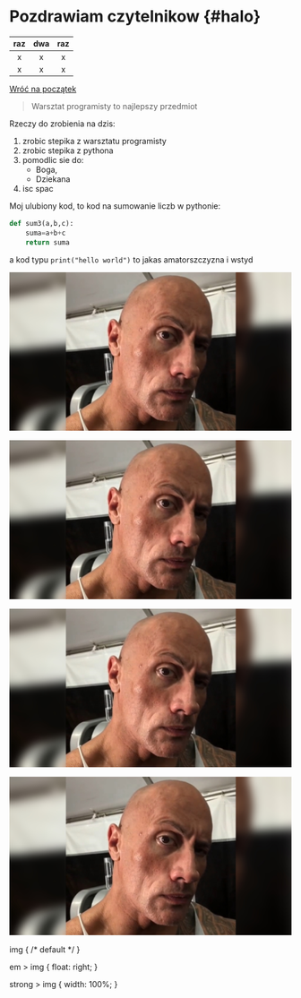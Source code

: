 # Pozdrawiam czytelnikow {#halo}

|raz|dwa|raz|
|:-:|:-:|:-:|
|x  |x  |x  |
|x  |x  |x  |

[Wróć na początek](#halo)

>Warsztat programisty to najlepszy przedmiot

Rzeczy do zrobienia na dzis:
1. zrobic stepika z warsztatu programisty
2. zrobic stepika z pythona
3. pomodlic sie do:
	+ Boga,
	+ Dziekana
4. isc spac

Moj ulubiony kod, to kod na sumowanie liczb w pythonie:
```py
def sum3(a,b,c):
	suma=a+b+c
	return suma
```
a kod typu `print("hello world")` to jakas amatorszczyzna i wstyd

![stepik.jpg](stepik.jpg)


![](stepik.jpg) 

*![](stepik.jpg)*

**![](stepik.jpg)**

img { /* default */ }

em > img { float: right; }

strong > img { width: 100%; }
